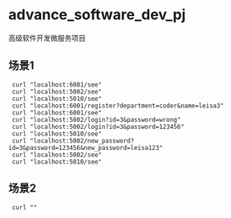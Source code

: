 # advance_software_dev_pj
高级软件开发微服务项目
## 场景1
     curl "localhost:6001/see"
     curl "localhost:5002/see"
     curl "localhost:5010/see"
     curl "localhost:6001/register?department=coder&name=leisa3"
     curl "localhost:6001/see"
     curl "localhost:5002/login?id=3&password=wrong"
     curl "localhost:5002/login?id=3&password=123456"
     curl "localhost:5010/see"
     curl "localhost:5002/new_password?id=3&password=123456&new_password=leisa123"
     curl "localhost:5002/see"
     curl "localhost:5010/see"
## 场景2
     curl ""
 